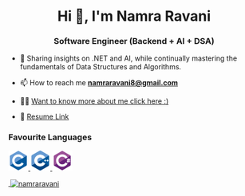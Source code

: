 <h1 align="center">Hi 👋, I'm Namra Ravani</h1>
<h3 align="center">Software Engineer (Backend + AI + DSA)</h3>

- 💬 Sharing insights on .NET and AI, while continually mastering the fundamentals of Data Structures and Algorithms. 
  
- 📫 How to reach me **namraravani8@gmail.com**
  
- 👨‍💻  [Want to know more about me click here :)](https://personal-portfolio-67ca4.web.app/)

- 📄 [Resume Link](https://drive.google.com/file/d/10wODKHr3hRRfMAuf51PnQApzBqw2Hk-z/view)


<h3 align="left">Favourite Languages</h3>
<p align="left"> </a> <a href="https://www.cprogramming.com/" target="_blank" rel="noreferrer"> <img src="https://raw.githubusercontent.com/devicons/devicon/master/icons/c/c-original.svg" alt="c" width="40" height="40"/> </a> <a href="https://www.w3schools.com/cpp/" target="_blank" rel="noreferrer"> <img src="https://raw.githubusercontent.com/devicons/devicon/master/icons/cplusplus/cplusplus-original.svg" alt="cplusplus" width="40" height="40"/> </a> <a href="https://www.w3schools.com/cs/" target="_blank" rel="noreferrer"> <img src="https://raw.githubusercontent.com/devicons/devicon/master/icons/csharp/csharp-original.svg" alt="csharp" width="40" height="40"/> </p>

<p>&nbsp;<img align="center" src="https://github-readme-stats.vercel.app/api?username=namraravani&show_icons=true&locale=en" alt="namraravani" /></p>

